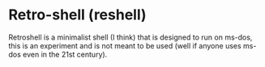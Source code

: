 # Retro-shell (reshell)

Retroshell is a minimalist shell (I think) that is designed to run on ms-dos, this is an experiment and is not meant to be used (well if anyone uses ms-dos even in the 21st century).

